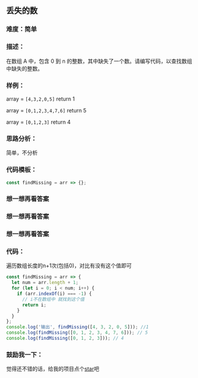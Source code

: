 ## 丢失的数

### 难度：简单

### 描述：

在数组 A 中，包含 0 到 n 的整数，其中缺失了一个数。请编写代码，以查找数组中缺失的整数。

### 样例：

array = `[4,3,2,0,5]` return 1

array = `[0,1,2,3,4,7,6]` return 5

array = `[0,1,2,3]` return 4

### 思路分析：

简单，不分析

### 代码模板：

```js
const findMissing = arr => {};
```

### 想一想再看答案

### 想一想再看答案

### 想一想再看答案

### 代码：

遍历数组长度的n+1次(包括0)，对比有没有这个值即可


```js
const findMissing = arr => {
  let num = arr.length + 1;
  for (let i = 0; i < num; i++) {
    if (arr.indexOf(i) === -1) {
      // i不在数组中 就找到这个值
      return i;
    }
  }
};
console.log('输出', findMissing([4, 3, 2, 0, 5])); //1
console.log(findMissing([0, 1, 2, 3, 4, 7, 6])); // 5
console.log(findMissing([0, 1, 2, 3])); // 4
```

### 鼓励我一下：

觉得还不错的话，给我的项目点个[star](https://github.com/OBKoro1/Brush_algorithm)吧


